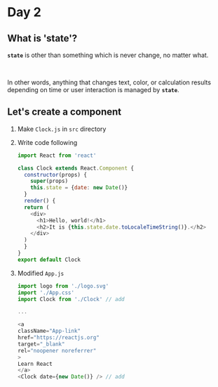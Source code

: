 Day 2
===

What is 'state'?
---

**`state`** is other than something which is never change, no matter what.

<br>

In other words, anything that changes text, color, or calculation results depending on time or user interaction is managed by **`state`**.


Let's create a component
---

1. Make `Clock.js` in `src` directory
1. Write code following

    ```js
    import React from 'react'

    class Clock extends React.Component {
      constructor(props) {
        super(props)
        this.state = {date: new Date()}
      }
      render() {
      return (
        <div>
          <h1>Hello, world!</h1>
          <h2>It is {this.state.date.toLocaleTimeString()}.</h2>
        </div>
      )
      }
    }
    export default Clock
    ```

1. Modified `App.js`

    ```js
    import logo from './logo.svg'
    import './App.css'
    import Clock from './Clock' // add

    ...

    <a
    className="App-link"
    href="https://reactjs.org"
    target="_blank"
    rel="noopener noreferrer"
    >
    Learn React
    </a>
    <Clock date={new Date()} /> // add
    ```
